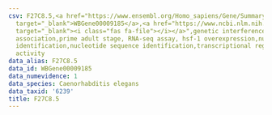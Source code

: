 ```yaml
---
csv: F27C8.5,<a href="https://www.ensembl.org/Homo_sapiens/Gene/Summary?db=core;g=WBGene00009185"
  target="_blank">WBGene00009185</a>,<a href="https://www.ncbi.nlm.nih.gov/pubmed/30894454"
  target="_blank"><i class="fas fa-file"></i></a>",genetic interference,functional
  association,prime adult stage, RNA-seq assay, hsf-1 overexpression,nucleotide sequence
  identification,nucleotide sequence identification,transcriptional regulation,up-regulates
  activity
data_alias: F27C8.5
data_id: WBGene00009185
data_numevidence: 1
data_species: Caenorhabditis elegans
data_taxid: '6239'
title: F27C8.5
---
```

